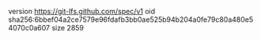 version https://git-lfs.github.com/spec/v1
oid sha256:6bbef04a2ce7579e96fdafb3bb0ae525b94b204a0fe79c80a480e54070c0a607
size 2859
